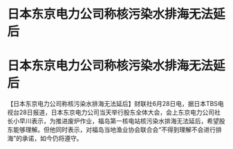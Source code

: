 # 日本东京电力公司称核污染水排海无法延后

# 日本东京电力公司称核污染水排海无法延后

【日本东京电力公司称核污染水排海无法延后】财联社6月28日电，据日本TBS电视台28日报道，日本东京电力公司当天举行股东全体大会，会上东京电力公司社长小早川表示，为推进废炉作业，福岛第一核电站核污染水排海无法延后，希望股东能够理解。但他同时表示，对福岛当地渔业协会联合会“不得到理解不会进行排海”的承诺，如今仍将遵守。

